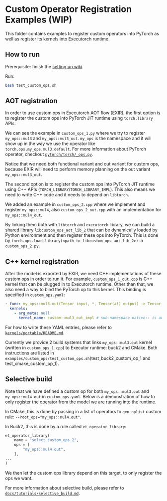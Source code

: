# Custom Operator Registration Examples (WIP)
This folder contains examples to register custom operators into PyTorch as well as register its kernels into Executorch runtime.

## How to run

Prerequisite: finish the [setting up wiki](https://github.com/pytorch/executorch/blob/main/docs/website/docs/tutorials/00_setting_up_executorch.md).

Run:

```bash
bash test_custom_ops.sh
```

## AOT registration

In order to use custom ops in Executorch AOT flow (EXIR), the first option is to register the custom ops into PyTorch JIT runtime using `torch.library` APIs.

We can see the example in `custom_ops_1.py` where we try to register `my_ops::mul3` and `my_ops::mul3_out`. `my_ops` is the namespace and it will show up in the way we use the operator like `torch.ops.my_ops.mul3.default`. For more information about PyTorch operator, checkout [`pytorch/torch/_ops.py`](https://github.com/pytorch/pytorch/blob/main/torch/_ops.py).

Notice that we need both functional variant and out variant for custom ops, because EXIR will need to perform memory planning on the out variant `my_ops::mul3_out`.

The second option is to register the custom ops into PyTorch JIT runtime using C++ APIs (`TORCH_LIBRARY`/`TORCH_LIBRARY_IMPL`). This also means we need to write C++ code and it needs to depend on `libtorch`.

We added an example in `custom_ops_2.cpp` where we implement and register `my_ops::mul4`, also `custom_ops_2_out.cpp` with an implementation for `my_ops::mul4_out`.

By linking them both with `libtorch` and `executorch` library, we can build a shared library `libcustom_ops_aot_lib_2` that can be dynamically loaded by Python environment and then register these ops into PyTorch. This is done by `torch.ops.load_library(<path_to_libcustom_ops_aot_lib_2>)` in `custom_ops_2.py`.

## C++ kernel registration

After the model is exported by EXIR, we need C++ implementations of these custom ops in order to run it. For example, `custom_ops_1_out.cpp` is C++ kernel that can be plugged in to Executorch runtime. Other than that, we also need a way to bind the PyTorch op to this kernel. This binding is specified in `custom_ops.yaml`:
```yaml
- func: my_ops::mul3.out(Tensor input, *, Tensor(a!) output) -> Tensor(a!)
  kernels:
    - arg_meta: null
      kernel_name: custom::mul3_out_impl # sub-namespace native:: is auto-added
```
For how to write these YAML entries, please refer to [`kernels/portable/README.md`](https://github.com/pytorch/executorch/blob/main/kernels/portable/README.md).

Currently we provide 2 build systems that links `my_ops::mul3.out` kernel (written in `custom_ops_1.cpp`) to Executor runtime: buck2 and CMake. Both instructions are listed in `examples/custom_ops/test_custom_ops.sh`(test_buck2_custom_op_1 and test_cmake_custom_op_1).

## Selective build

Note that we have defined a custom op for both `my_ops::mul3.out` and `my_ops::mul4.out` in `custom_ops.yaml`. Below is a demonstration of how to only register the operator from the model we are running into the runtime.

In CMake, this is done by passing in a list of operators to `gen_oplist` custom rule: `--root_ops="my_ops::mul4.out"`.

In Buck2, this is done by a rule called `et_operator_library`:
```python
et_operator_library(
    name = "select_custom_ops_2",
    ops = [
        "my_ops::mul4.out",
    ],
...
)
```

We then let the custom ops library depend on this target, to only register the ops we want.

For more information about selective build, please refer to [`docs/tutorials/selective_build.md`](https://github.com/pytorch/executorch/blob/main/docs/website/docs/tutorials/selective_build.md).
